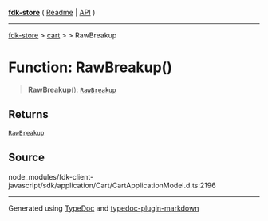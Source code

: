 [**fdk-store**](../../../README.md) ( [Readme](../../../README.md) \| [API](../../../API.md) )

---

[fdk-store](../../../API.md) > [cart](../../README.md) > [<internal>](../README.md) > RawBreakup

# Function: RawBreakup()

> **RawBreakup**(): [`RawBreakup`](../type-aliases/type-alias.RawBreakup.md)

## Returns

[`RawBreakup`](../type-aliases/type-alias.RawBreakup.md)

## Source

node_modules/fdk-client-javascript/sdk/application/Cart/CartApplicationModel.d.ts:2196

---

Generated using [TypeDoc](https://typedoc.org/) and [typedoc-plugin-markdown](https://www.npmjs.com/package/typedoc-plugin-markdown)
